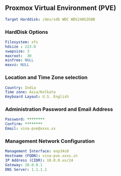 ## Proxmox Virtual Environment (PVE)

```yaml
Target Harddisk: /dev/sdb WDC WDS240G2G0B
```

### HardDisk Options 

```yaml
Filesystem: xfs
hdsize : 223.0
swapsize: 3
maxroot:  30
minfree: NULL
maxvz: NULL
```

### Location and Time Zone selection

```yaml
Country: India
Time zone: Asia/Kolkata
Keyboard Layout: U.S. English
```

### Administration Password and Email Address

```yaml
Password: ********
Confirm: ********
Email: vina-pve@xxxx.xx
```

### Management Network Configuration

```yaml
Management Interface: enp34s0 
Hostname (FQDN): vina-pve.xxxx.in
IP Address (CIDR): 10.0.0.xx/24
Gateway: 10.0.0.1
DNS Server: 1.1.1.1
```